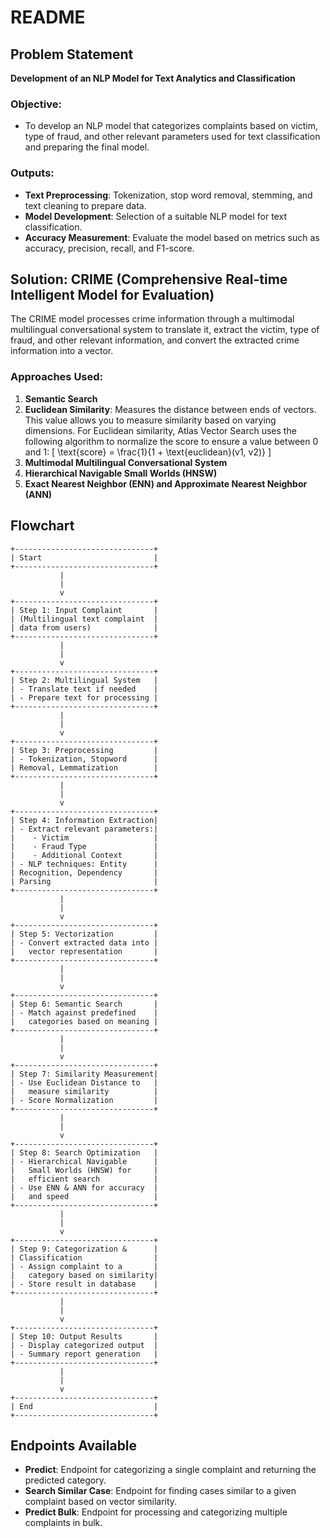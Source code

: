# README

## Problem Statement

**Development of an NLP Model for Text Analytics and Classification**

### Objective:
- To develop an NLP model that categorizes complaints based on victim, type of fraud, and other relevant parameters used for text classification and preparing the final model.

### Outputs:
- **Text Preprocessing**: Tokenization, stop word removal, stemming, and text cleaning to prepare data.
- **Model Development**: Selection of a suitable NLP model for text classification.
- **Accuracy Measurement**: Evaluate the model based on metrics such as accuracy, precision, recall, and F1-score.

## Solution: CRIME (Comprehensive Real-time Intelligent Model for Evaluation)

The CRIME model processes crime information through a multimodal multilingual conversational system to translate it, extract the victim, type of fraud, and other relevant information, and convert the extracted crime information into a vector.

### Approaches Used:
1. **Semantic Search**
2. **Euclidean Similarity**: Measures the distance between ends of vectors. This value allows you to measure similarity based on varying dimensions. For Euclidean similarity, Atlas Vector Search uses the following algorithm to normalize the score to ensure a value between 0 and 1:
   \[
   \text{score} = \frac{1}{1 + \text{euclidean}(v1, v2)}
   \]
3. **Multimodal Multilingual Conversational System**
4. **Hierarchical Navigable Small Worlds (HNSW)**
5. **Exact Nearest Neighbor (ENN) and Approximate Nearest Neighbor (ANN)**

## Flowchart

```
+-------------------------------+
| Start                         |
+-------------------------------+
           |
           |
           v
+-------------------------------+
| Step 1: Input Complaint       |
| (Multilingual text complaint  |
| data from users)              |
+-------------------------------+
           |
           |
           v
+-------------------------------+
| Step 2: Multilingual System   |
| - Translate text if needed    |
| - Prepare text for processing |
+-------------------------------+
           |
           |
           v
+-------------------------------+
| Step 3: Preprocessing         |
| - Tokenization, Stopword      |
| Removal, Lemmatization        |
+-------------------------------+
           |
           |
           v
+-------------------------------+
| Step 4: Information Extraction|
| - Extract relevant parameters:|
|    - Victim                   |
|    - Fraud Type               |
|    - Additional Context       |
| - NLP techniques: Entity      |
| Recognition, Dependency       |
| Parsing                       |
+-------------------------------+
           |
           |
           v
+-------------------------------+
| Step 5: Vectorization         |
| - Convert extracted data into |
|   vector representation       |
+-------------------------------+
           |
           |
           v
+-------------------------------+
| Step 6: Semantic Search       |
| - Match against predefined    |
|   categories based on meaning |
+-------------------------------+
           |
           |
           v
+-------------------------------+
| Step 7: Similarity Measurement|
| - Use Euclidean Distance to   |
|   measure similarity          |
| - Score Normalization         |
+-------------------------------+
           |
           |
           v
+-------------------------------+
| Step 8: Search Optimization   |
| - Hierarchical Navigable      |
|   Small Worlds (HNSW) for     |
|   efficient search            |
| - Use ENN & ANN for accuracy  |
|   and speed                   |
+-------------------------------+
           |
           |
           v
+-------------------------------+
| Step 9: Categorization &      |
| Classification                |
| - Assign complaint to a       |
|   category based on similarity|
| - Store result in database    |
+-------------------------------+
           |
           |
           v
+-------------------------------+
| Step 10: Output Results       |
| - Display categorized output  |
| - Summary report generation   |
+-------------------------------+
           |
           |
           v
+-------------------------------+
| End                           |
+-------------------------------+
```

## Endpoints Available

- **Predict**: Endpoint for categorizing a single complaint and returning the predicted category.
- **Search Similar Case**: Endpoint for finding cases similar to a given complaint based on vector similarity.
- **Predict Bulk**: Endpoint for processing and categorizing multiple complaints in bulk.